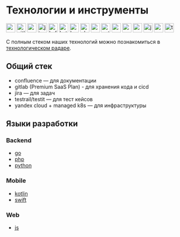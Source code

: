 # Технологии и инструменты

<p>
<img src="https://cdn.svgporn.com/logos/confluence.svg" alt="confluence" width="25" height="25" />
<img src="https://cdn.svgporn.com/logos/gitlab.svg" alt="gitlab" width="25" height="25" />
<img src="https://cdn.svgporn.com/logos/go.svg" alt="go" width="25" height="25" />
<img src="https://cdn.svgporn.com/logos/jira.svg" alt="jira" width="25" height="25" />
<img src="https://cdn.svgporn.com/logos/kafka-icon.svg" alt="kafka" width="25" height="25" />
<img src="https://cdn.svgporn.com/logos/kotlin-icon.svg" alt="kotlin" width="25" height="25" />
<img src="https://cdn.svgporn.com/logos/kubernetes.svg" alt="kubernetes" width="25" height="25" />
<img src="https://cdn.svgporn.com/logos/php.svg" alt="php" width="25" height="25" />
<img src="https://cdn.svgporn.com/logos/postgresql.svg" alt="postgresql" width="25" height="25" />
<img src="https://cdn.svgporn.com/logos/python.svg" alt="python" width="25" height="25" />
<img src="https://cdn.svgporn.com/logos/rabbitmq-icon.svg" alt="rabbitmq" width="25" height="25" />
<img src="https://cdn.svgporn.com/logos/redis.svg" alt="redis" width="25" height="25" />
<img src="https://cdn.svgporn.com/logos/swift.svg" alt="swift" width="25" height="25" />
<img src="https://cdn.svgporn.com/logos/javascript.svg" alt="javascript" width="25" height="25" />
<img src="https://cdn.svgporn.com/logos/vue.svg" alt="vue" width="25" height="25" />

<img src="https://cdn.svgporn.com/logos/terraform-icon.svg" alt="terraform" width="25" height="25" />
</p>

С полным стеком наших технологий можно познакомиться в [технологическом радаре](https://radar.thoughtworks.com/?sheetId=https://raw.githubusercontent.com/magnit-tech/tech-radar/master/%D0%A2%D0%B5%D1%85%D0%BD%D0%BE%D0%BB%D0%BE%D0%B3%D0%B8%D1%87%D0%B5%D1%81%D0%BA%D0%B8%D0%B9%20%D1%80%D0%B0%D0%B4%D0%B0%D1%80%20%D0%BE%D1%82%D0%B4%D0%B5%D0%BB%D0%B0%20%D0%BE%D0%BD%D0%BB%D0%B0%D0%B9%D0%BD%20%D1%80%D0%B0%D0%B7%D1%80%D0%B0%D0%B1%D0%BE%D1%82%D0%BA%D0%B8.csv).

## Общий стек

* confluence — для документации
* gitlab (Premium SaaS Plan) - для хранения кода и cicd
* jira — для задач
* testrail/testit — для тест кейсов
* yandex cloud + managed k8s — для инфраструктуры

## Языки разработки

### Backend

* [go](golang.md)
* [php](php.md)
* [python](python.md)

### Mobile

* [kotlin](kotlin.md)
* [swift](swift.md)

### Web

* [js](js.md)
